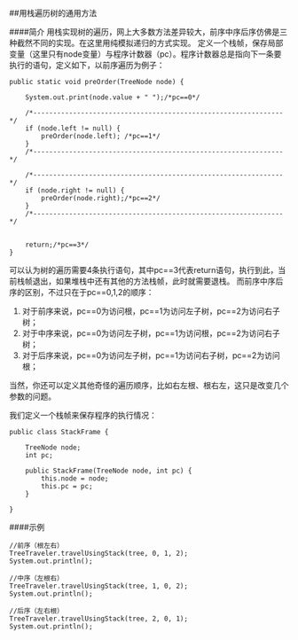 ##用栈遍历树的通用方法

####简介
用栈实现树的遍历，网上大多数方法差异较大，前序中序后序仿佛是三种截然不同的实现。在这里用纯模拟递归的方式实现。
定义一个栈帧，保存局部变量（这里只有node变量）与程序计数器（pc）。程序计数器总是指向下一条要执行的语句，定义如下，以前序遍历为例子：

    public static void preOrder(TreeNode node) {

        System.out.print(node.value + " ");/*pc==0*/

        /*---------------------------------------------------------------*/
        if (node.left != null) {
            preOrder(node.left); /*pc==1*/
        }
        /*---------------------------------------------------------------*/

        /*---------------------------------------------------------------*/
        if (node.right != null) {
            preOrder(node.right);/*pc==2*/
        }
        /*---------------------------------------------------------------*/


        return;/*pc==3*/
    }
可以认为树的遍历需要4条执行语句，其中pc==3代表return语句，执行到此，当前栈帧退出，如果堆栈中还有其他的方法栈帧，此时就需要退栈。
而前序中序后序的区别，不过只在于pc==0,1,2的顺序：

1. 对于前序来说，pc==0为访问根，pc==1为访问左子树，pc==2为访问右子树；
2. 对于中序来说，pc==0为访问左子树，pc==1为访问根，pc==2为访问右子树；
3. 对于后序来说，pc==0为访问左子树，pc==1为访问右子树，pc==2为访问根；

当然，你还可以定义其他奇怪的遍历顺序，比如右左根、根右左，这只是改变几个参数的问题。

我们定义一个栈帧来保存程序的执行情况：

    public class StackFrame {

        TreeNode node;
        int pc;

        public StackFrame(TreeNode node, int pc) {
            this.node = node;
            this.pc = pc;
        }   

    }

####示例

    //前序（根左右）
    TreeTraveler.travelUsingStack(tree, 0, 1, 2);
    System.out.println();

    //中序（左根右）
    TreeTraveler.travelUsingStack(tree, 1, 0, 2);
    System.out.println();

    //后序（左右根）
    TreeTraveler.travelUsingStack(tree, 2, 0, 1);
    System.out.println();